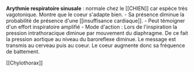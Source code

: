 **Arythmie respiratoire sinusale** : normale chez le [[CHIEN]] car espèce très vagotonique. Montre que le coeur s'adapte bien. 
	- Sa présence diminue la probabilité de présence d'une [[insuffisance cardiaque]]. 
	- Peut témoigner d'un effort inspiratoire amplifié
	- Mode d'action : Lors de l'inspiration la pression intrathoracique diminue par mouvement du diaphragme. De ce fait la pression aortique au niveau du baroreflexe diminue. Le message est transmis au cerveau puis au coeur. Le coeur augmente donc sa fréquence de battement.


[[Chylothorax]]
